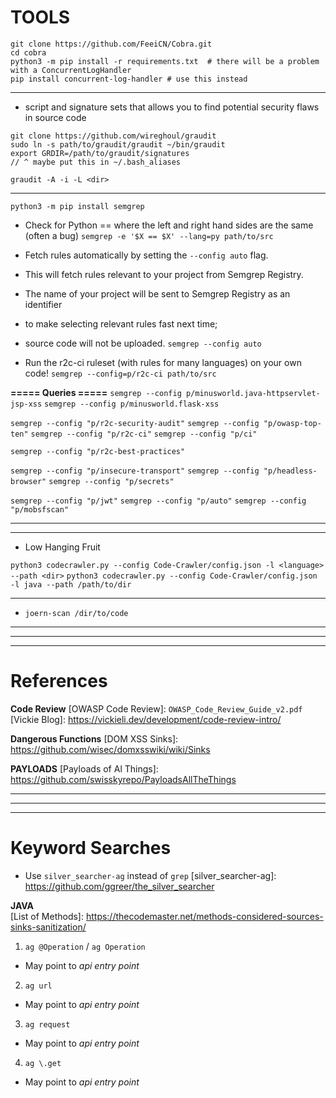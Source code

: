 # TOOLS

[cobra]: https://github.com/FeeiCN/Cobra
[documentation]: https://cobra-docs.readthedocs.io/en/stable/introduction/
[video]: https://www.youtube.com/watch?v=PAeD330wQnQ

```
git clone https://github.com/FeeiCN/Cobra.git
cd cobra
python3 -m pip install -r requirements.txt  # there will be a problem with a ConcurrentLogHandler
pip install concurrent-log-handler # use this instead

```

-------------------------------------------------------------

[graudit]: https://github.com/wireghoul/graudit
+ script and signature sets that allows you to find potential security flaws in source code
```
git clone https://github.com/wireghoul/graudit
sudo ln -s path/to/graudit/graudit ~/bin/graudit
export GRDIR=/path/to/graudit/signatures
// ^ maybe put this in ~/.bash_aliases
```

`graudit -A -i -L <dir>`


-------------------------------------------------------------


[semgrep]: https://github.com/returntocorp/semgrep
`python3 -m pip install semgrep`

+ Check for Python == where the left and right hand sides are the same (often a bug)
`semgrep -e '$X == $X' --lang=py path/to/src`

+ Fetch rules automatically by setting the `--config auto` flag.
+ This will fetch rules relevant to your project from Semgrep Registry.
+ The name of your project will be sent to Semgrep Registry as an identifier
+ to make selecting relevant rules fast next time;
+ source code will not be uploaded.
`semgrep --config auto`

+ Run the r2c-ci ruleset (with rules for many languages) on your own code!
`semgrep --config=p/r2c-ci path/to/src`


**===== Queries =====**
`semgrep --config p/minusworld.java-httpservlet-jsp-xss`
`semgrep --config p/minusworld.flask-xss`

`semgrep --config "p/r2c-security-audit"`
`semgrep --config "p/owasp-top-ten"`
`semgrep --config "p/r2c-ci"`
`semgrep --config "p/ci"`


`semgrep --config "p/r2c-best-practices"`

`semgrep --config "p/insecure-transport"`
`semgrep --config "p/headless-browser"`
`semgrep --config "p/secrets"`


`semgrep --config "p/jwt"`
`semgrep --config "p/auto"`
`semgrep --config "p/mobsfscan"`

-------------------------------------------------------------


[CodeQL]: https://codeql.github.com/


-------------------------------------------------------------


[OWASP Code Crawler]: https://github.com/vmnguyen/Code-Crawler
[Owasp Code Crawler Database]: https://gist.github.com/boyter/31f8226abdefaf723c987bdb6d8ea7f3
+ Low Hanging Fruit

`python3 codecrawler.py --config Code-Crawler/config.json -l <language> --path <dir>`
`python3 codecrawler.py --config Code-Crawler/config.json -l java --path /path/to/dir`

-------------------------------------------------------------


[Joern]: https://github.com/joernio/joern
[Using Joern]: https://www.youtube.com/watch?v=qtGRNb_2Khs&list=PLYyY1D3vDdgAPlrbt3kU8qJWThny6W-yG&index=3

+ `joern-scan /dir/to/code`

-------------------------------------------------------------
-------------------------------------------------------------
-------------------------------------------------------------


# References

**Code Review**
[OWASP Code Review]: `OWASP_Code_Review_Guide_v2.pdf`
[Vickie Blog]: https://vickieli.dev/development/code-review-intro/


**Dangerous Functions**
[DOM XSS Sinks]: https://github.com/wisec/domxsswiki/wiki/Sinks


**PAYLOADS**
[Payloads of Al Things]: https://github.com/swisskyrepo/PayloadsAllTheThings



-------------------------------------------------------------
-------------------------------------------------------------
-------------------------------------------------------------


# Keyword Searches

+ Use `silver_searcher-ag` instead of `grep`
[silver_searcher-ag]: https://github.com/ggreer/the_silver_searcher  

**JAVA**  
[List of Methods]: https://thecodemaster.net/methods-considered-sources-sinks-sanitization/  
1. `ag @Operation` / `ag Operation`
  + May point to _api entry point_
2. `ag url`
  + May point to _api entry point_
3. `ag request`
  + May point to _api entry point_
4. `ag \.get`
  + May point to _api entry point_ 
  




